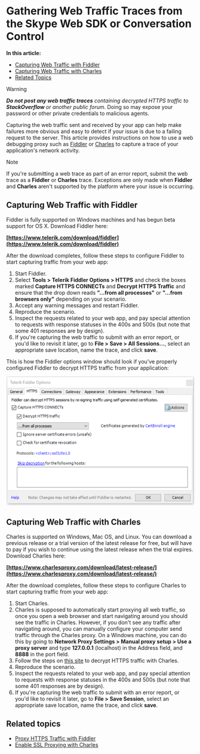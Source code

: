 # Gathering Web Traffic Traces from the Skype Web SDK or Conversation Control

**In this article:**
- [Capturing Web Traffic with Fiddler](#fiddler)
- [Capturing Web Traffic with Charles](#charles)
- [Related Topics](#related-topics)

> [!WARNING] 
_**Do not post any web traffic traces** containing decrypted HTTPS traffic to **StackOverflow** or another public forum_. Doing so may expose your password or other private credentials to malicious agents.

Capturing the web traffic sent and received by your app can help make failures more obvious and easy to detect if your issue is due to a failing request to the server. This article provides instructions on how to use a web debugging proxy such as [Fiddler](http://www.telerik.com/fiddler) or [Charles](https://www.charlesproxy.com/) to capture a trace of your application's network activity. 

> [!NOTE] 
If you're submitting a web trace as part of an error report, submit the web trace as a **Fiddler** or **Charles** trace. Exceptions are only made when **Fiddler** and **Charles** aren't supported by the platform where your issue is occurring. 

<a name="fiddler"></a>
## Capturing Web Traffic with Fiddler

Fiddler is fully supported on Windows machines and has begun beta support for OS X. Download Fiddler here: 

**[https://www.telerik.com/download/fiddler](https://www.telerik.com/download/fiddler)**

After the download completes, follow these steps to configure Fiddler to start capturing traffic from your web app:

1. Start Fiddler.
2. Select **Tools > Telerik Fiddler Options > HTTPS** and check the boxes marked **Capture HTTPS CONNECTs** and **Decrypt HTTPS Traffic** and ensure that the drop down reads **"...from all processes"** or **"...from browsers only"** depending on your scenario.
3. Accept any warning messages and restart Fiddler.
4. Reproduce the scenario.
5. Inspect the requests related to your web app, and pay special attention to requests with response statuses in the 400s and 500s (but note that some 401 responses are by design).
6. If you're capturing the web traffic to submit with an error report, or you'd like to revisit it later, go to **File > Save > All Sessions...**, select an appropriate save location, name the trace, and click **save**.

This is how the Fiddler options window should look if you've properly configured Fiddler to decrypt HTTPS traffic from your application:

![Fiddler Options Window](../../../images/troubleshooting/gatheringLogs/FiddlerOptions.PNG)

<a name="charles"></a>
## Capturing Web Traffic with Charles

Charles is supported on Windows, Mac OS, and Linux. You can download a previous release or a trial version of the latest release for free, but will have to pay if you wish to continue using the latest release when the trial expires. Download Charles here:

**[https://www.charlesproxy.com/download/latest-release/](https://www.charlesproxy.com/download/latest-release/)**

After the download completes, follow these steps to configure Charles to start capturing traffic from your web app:

1. Start Charles.
2. Charles is supposed to automatically start proxying all web traffic, so once you open a web browser and start navigating around you should see the traffic in Charles. However, if you don't see any traffic after navigating around, you can manually configure your computer send traffic through the Charles proxy. On a Windows machine, you can do this by going to **Network Proxy Settings > Manual proxy setup > Use a proxy server** and type **127.0.0.1** (localhost) in the Address field, and **8888** in the port field.
3. Follow the steps on [this site](https://www.charlesproxy.com/documentation/proxying/ssl-proxying/) to decrypt HTTPS traffic with Charles.
4. Reproduce the scenario.
5. Inspect the requests related to your web app, and pay special attention to requests with response statuses in the 400s and 500s (but note that some 401 responses are by design). 
6. If you're capturing the web traffic to submit with an error report, or you'd like to revisit it later, go to **File > Save Session**, select an appropriate save location, name the trace, and click **save**.

<a name="related-topics"></a>
## Related topics
- [Proxy HTTPS Traffic with Fiddler](http://docs.telerik.com/fiddler/Configure-Fiddler/Tasks/DecryptHTTPS)
- [Enable SSL Proxying with Charles](https://www.charlesproxy.com/documentation/proxying/ssl-proxying/)

